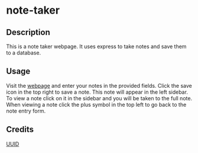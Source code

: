 # note-taker

## Description

This is a note taker webpage. It uses express to take notes and save them to a database.

## Usage

Visit the [webpage](https://andrewr50.github.io/note-taker/) and enter your notes in the provided fields. Click the save icon in the top right to save a note. This note will appear in the left sidebar. To view a note click on it in the sidebar and you will be taken to the full note. When viewing a note click the plus symbol in the top left to go back to the note entry form.

## Credits

[UUID](https://www.npmjs.com/package/uuid)